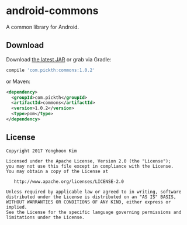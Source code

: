 # android-commons
A common library for Android.


## Download

Download [the latest JAR](https://bintray.com/yh-kim/commons/commons#files/com/pickth/commonsT) or grab via Gradle:
```groovy
compile 'com.pickth:commons:1.0.2'
```
or Maven:
```xml
<dependency>
  <groupId>com.pickth</groupId>
  <artifactId>commons</artifactId>
  <version>1.0.2</version>
  <type>pom</type>
</dependency>
```

## License

    Copyright 2017 Yonghoon Kim

    Licensed under the Apache License, Version 2.0 (the "License");
    you may not use this file except in compliance with the License.
    You may obtain a copy of the License at

       http://www.apache.org/licenses/LICENSE-2.0

    Unless required by applicable law or agreed to in writing, software
    distributed under the License is distributed on an "AS IS" BASIS,
    WITHOUT WARRANTIES OR CONDITIONS OF ANY KIND, either express or implied.
    See the License for the specific language governing permissions and
    limitations under the License.